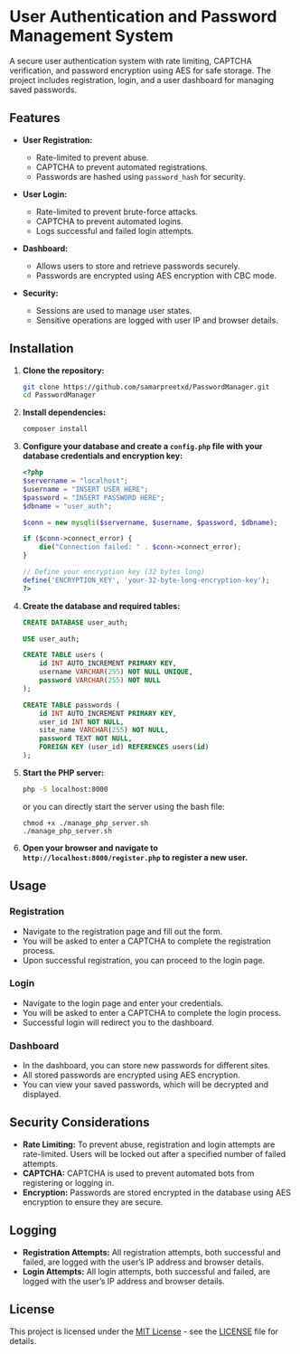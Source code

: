# User Authentication and Password Management System

A secure user authentication system with rate limiting, CAPTCHA verification, and password encryption using AES for safe storage. The project includes registration, login, and a user dashboard for managing saved passwords.

## Features

- **User Registration:**
    - Rate-limited to prevent abuse.
    - CAPTCHA to prevent automated registrations.
    - Passwords are hashed using `password_hash` for security.

- **User Login:**
    - Rate-limited to prevent brute-force attacks.
    - CAPTCHA to prevent automated logins.
    - Logs successful and failed login attempts.

- **Dashboard:**
    - Allows users to store and retrieve passwords securely.
    - Passwords are encrypted using AES encryption with CBC mode.

- **Security:**
    - Sessions are used to manage user states.
    - Sensitive operations are logged with user IP and browser details.

## Installation

1. **Clone the repository:**
    ```sh
    git clone https://github.com/samarpreetxd/PasswordManager.git
    cd PasswordManager
    ```

2. **Install dependencies:**
    ```sh
    composer install
    ```

3. **Configure your database and create a `config.php` file with your database credentials and encryption key:**
    ```php
    <?php
    $servername = "localhost";
    $username = "INSERT USER HERE";
    $password = "INSERT PASSWORD HERE";
    $dbname = "user_auth";

    $conn = new mysqli($servername, $username, $password, $dbname);

    if ($conn->connect_error) {
        die("Connection failed: " . $conn->connect_error);
    }

    // Define your encryption key (32 bytes long)
    define('ENCRYPTION_KEY', 'your-32-byte-long-encryption-key');
    ?>
    ```

4. **Create the database and required tables:**
    ```sql
    CREATE DATABASE user_auth;

    USE user_auth;

    CREATE TABLE users (
        id INT AUTO_INCREMENT PRIMARY KEY,
        username VARCHAR(255) NOT NULL UNIQUE,
        password VARCHAR(255) NOT NULL
    );

    CREATE TABLE passwords (
        id INT AUTO_INCREMENT PRIMARY KEY,
        user_id INT NOT NULL,
        site_name VARCHAR(255) NOT NULL,
        password TEXT NOT NULL,
        FOREIGN KEY (user_id) REFERENCES users(id)
    );
    ```

5. **Start the PHP server:**
    ```sh
    php -S localhost:8000
    ```
    or you can directly start the server using the bash file:
    ```
    chmod +x ./manage_php_server.sh
    ./manage_php_server.sh
    ```

6. **Open your browser and navigate to `http://localhost:8000/register.php` to register a new user.**

## Usage

### Registration

- Navigate to the registration page and fill out the form.
- You will be asked to enter a CAPTCHA to complete the registration process.
- Upon successful registration, you can proceed to the login page.

### Login

- Navigate to the login page and enter your credentials.
- You will be asked to enter a CAPTCHA to complete the login process.
- Successful login will redirect you to the dashboard.

### Dashboard

- In the dashboard, you can store new passwords for different sites.
- All stored passwords are encrypted using AES encryption.
- You can view your saved passwords, which will be decrypted and displayed.

## Security Considerations

- **Rate Limiting:** To prevent abuse, registration and login attempts are rate-limited. Users will be locked out after a specified number of failed attempts.
- **CAPTCHA:** CAPTCHA is used to prevent automated bots from registering or logging in.
- **Encryption:** Passwords are stored encrypted in the database using AES encryption to ensure they are secure.

## Logging

- **Registration Attempts:** All registration attempts, both successful and failed, are logged with the user’s IP address and browser details.
- **Login Attempts:** All login attempts, both successful and failed, are logged with the user’s IP address and browser details.

## License

This project is licensed under the [MIT License](https://raw.githubusercontent.com/samarpreetxd/PasswordManager/main/LICENSE) - see the [LICENSE](https://raw.githubusercontent.com/samarpreetxd/PasswordManager/main/LICENSE) file for details.
